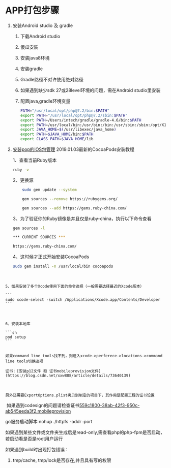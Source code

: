 # APP打包步骤 

1. 安装Android studio 及 gradle

   1. 下载Android studio

   2. 傻瓜安装

   3. 安装java8环境

   4. 安装gradle

   5. Gradle路径不对许使用绝对路径

   6. 如果遇到缺少sdk 27或28level环境的问题，需在Android studio里安装

   7. 配置java,gradle环境变量

       ```bash
      PATH="/usr/local/opt/php@7.2/bin:$PATH"
      export PATH="/usr/local/opt/php@7.2/sbin:$PATH"
      export PATH=/Users/intech/gradle/gradle-4.6/bin:$PATH
      export PATH=/usr/local/bin:/usr/bin:/bin:/usr/sbin:/sbin:/opt/X11/bin:/usr/local/ant/bin:/opt/reverse:$PATH
      export JAVA_HOME=$(/usr/libexec/java_home)
      export PATH=$JAVA_HOME/bin:$PATH
      export CLASS_PATH=$JAVA_HOME/lib
      ```

      

2. [安装pop的iOS包管理](https://www.jianshu.com/p/f43b5964f582)
    2019.01.03最新的CocoaPods安装教程

     1、查看当前Ruby版本

    ```bash
    ruby -v
    ```

    2、更换源

    ```bash
        sudo gem update --system
    
        gem sources --remove https://rubygems.org/
    
        gem sources --add https://gems.ruby-china.com/
    ```

    3、为了验证你的Ruby镜像是并且仅是ruby-china，执行以下命令查看

    ```sh
    gem sources -l
    
    *** CURRENT SOURCES ***
    
    https://gems.ruby-china.com/
    ```


    4、这时候才正式开始安装CocoaPods
    
    ```sh
    sudo gem install -n /usr/local/bin cocoapods
    ```


​    

    5、如果安装了多个Xcode使用下面的命令选择（一般需要选择最近的Xcode版本）
    
    ```
    sudo xcode-select -switch /Applications/Xcode.app/Contents/Developer
    ```


​    

    6、安装本地库
    
    ```sh
    pod setup
    ```


    如果command line tools找不到，则进入xcode->perferece->locations->command line tools切换选项
    
    证书：[安装p12文件 和 证书mobileprovision文件](https://blog.csdn.net/xxw888/article/details/73640139)


​    


	另外还需要ExportOptions.plist拷贝到制定的项目下，其作用是配置工程的证书设置



​	如果遇到codesign的问题请检查证书[559c1800-38ab-42f3-950c-ab545eeda3f2.mobileprovision](https://raw.githubusercontent.com/loveagri/note/master/ud-file/)



go服务启动脚本 nohup ./httpfs -addr :port

如果遇到某些文件或文件夹生成后是read-only,需查看php的php-fpm是否启动，若启动看是否是root用户运行

如果遇到build时出现打包错误：

1. tmp/cache, tmp/lock是否存在,并且具有写的权限

   